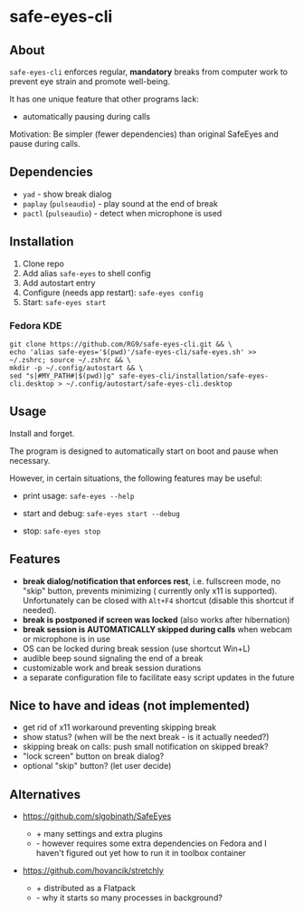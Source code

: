 # safe-eyes-cli

## About

`safe-eyes-cli` enforces regular, **mandatory** breaks from computer work to prevent eye strain and promote well-being.

It has one unique feature that other programs lack:
- automatically pausing during calls

Motivation: Be simpler (fewer dependencies) than original SafeEyes and pause during calls.

## Dependencies

* `yad` - show break dialog
* `paplay` (`pulseaudio`) - play sound at the end of break
* `pactl` (`pulseaudio`) - detect when microphone is used

## Installation

1. Clone repo
2. Add alias `safe-eyes` to shell config
3. Add autostart entry
4. Configure (needs app restart): `safe-eyes config`
5. Start: `safe-eyes start`

### Fedora KDE

```
git clone https://github.com/RG9/safe-eyes-cli.git && \
echo 'alias safe-eyes='$(pwd)'/safe-eyes-cli/safe-eyes.sh' >> ~/.zshrc; source ~/.zshrc && \
mkdir -p ~/.config/autostart && \
sed "s|#MY_PATH#|$(pwd)|g" safe-eyes-cli/installation/safe-eyes-cli.desktop > ~/.config/autostart/safe-eyes-cli.desktop
```

## Usage

Install and forget.

The program is designed to automatically start on boot and pause when necessary.

However, in certain situations, the following features may be useful:

* print usage: `safe-eyes --help`

* start and debug: `safe-eyes start --debug`

* stop: `safe-eyes stop`

## Features

- **break dialog/notification that enforces rest**, i.e. fullscreen mode, no "skip" button, prevents minimizing (
  currently only x11 is supported). Unfortunately can be closed with `Alt+F4` shortcut (disable this shortcut if needed).
- **break is postponed if screen was locked** (also works after hibernation)
- **break session is AUTOMATICALLY skipped during calls** when webcam or microphone is in use
- OS can be locked during break session (use shortcut Win+L)
- audible beep sound signaling the end of a break
- customizable work and break session durations
- a separate configuration file to facilitate easy script updates in the future

## Nice to have and ideas (not implemented)

- get rid of x11 workaround preventing skipping break
- show status? (when will be the next break - is it actually needed?)
- skipping break on calls: push small notification on skipped break?
- "lock screen" button on break dialog?
- optional "skip" button? (let user decide)

## Alternatives

- https://github.com/slgobinath/SafeEyes
    - \+ many settings and extra plugins
    - \- however requires some extra dependencies on Fedora and I haven't figured out yet how to run it in toolbox
      container

- https://github.com/hovancik/stretchly
    - \+ distributed as a Flatpack
    - \- why it starts so many processes in background?
